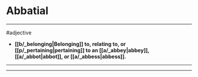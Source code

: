 # Abbatial
---
#adjective
- **[[b/_belonging|Belonging]] to, relating to, or [[p/_pertaining|pertaining]] to an [[a/_abbey|abbey]], [[a/_abbot|abbot]], or [[a/_abbess|abbess]].**
---
---
